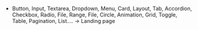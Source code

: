 - Button, Input, Textarea, Dropdown, Menu, Card, Layout, Tab, Accordion, Checkbox, Radio, File, Range, File, Circle, Animation, Grid, Toggle, Table, Pagination, List.... -> Landing page

